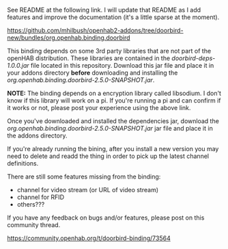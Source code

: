 See README at the following link. I will update that README as I add features and improve the documentation (it's a little sparse at the moment).

https://github.com/mhilbush/openhab2-addons/tree/doorbird-new/bundles/org.openhab.binding.doorbird

This binding depends on some 3rd party libraries that are not part of the openHAB distribution.
These libraries are contained in the *doorbird-deps-1.0.0.jar* file located in this repository.
Download this jar file and place it in your addons directory **before** downloading and installing the *org.openhab.binding.doorbird-2.5.0-SNAPSHOT.jar*.

**NOTE:** The binding depends on a encryption library called libsodium. 
I don't know if this library will work on a pi. 
If you're running a pi and can confirm if it works or not, please post your experience using the above link.

Once you've downloaded and installed the dependencies jar, download the *org.openhab.binding.doorbird-2.5.0-SNAPSHOT.jar* jar file and place it in the addons directory.

If you're already running the bining, after you install a new version you may need to delete and readd the thing in order to pick up the latest channel definitions.

There are still some features missing from the binding:

- channel for video stream (or URL of video stream)
- channel for RFID
- others???

If you have any feedback on bugs and/or features, please post on this community thread.

https://community.openhab.org/t/doorbird-binding/73564
